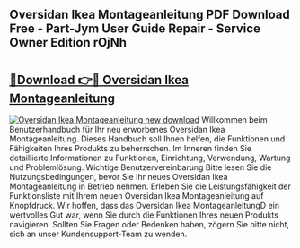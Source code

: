 ## Oversidan Ikea Montageanleitung PDF Download Free - Part-Jym User Guide Repair - Service Owner Edition rOjNh

# <h2><a href="http://df8y9w.blite.top/?on=Oversidan+Ikea+Montageanleitung">🔗Download 👉🔴 Oversidan Ikea Montageanleitung</a></h2>

[![Oversidan Ikea Montageanleitung new download](https://i.imgur.com/lujVjoI.png)](http://df8y9w.blite.top/?on=Oversidan+Ikea+Montageanleitung)
Willkommen beim Benutzerhandbuch für Ihr neu erworbenes Oversidan Ikea Montageanleitung. Dieses Handbuch soll Ihnen helfen, die Funktionen und Fähigkeiten Ihres Produkts zu beherrschen. Im Inneren finden Sie detaillierte Informationen zu Funktionen, Einrichtung, Verwendung, Wartung und Problemlösung. Wichtige Benutzervereinbarung Bitte lesen Sie die Nutzungsbedingungen, bevor Sie Ihr neues Oversidan Ikea Montageanleitung in Betrieb nehmen. Erleben Sie die Leistungsfähigkeit der Funktionsliste mit Ihrem neuen Oversidan Ikea Montageanleitung auf Knopfdruck. Wir hoffen, dass das Oversidan Ikea MontageanleitungD ein wertvolles Gut war, wenn Sie durch die Funktionen Ihres neuen Produkts navigieren. Sollten Sie Fragen oder Bedenken haben, zögern Sie bitte nicht, sich an unser Kundensupport-Team zu wenden.
